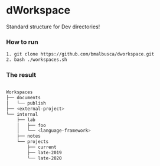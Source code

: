# dWorkspace

Standard structure for Dev directories!


### How to run

```bash
1. git clone https://github.com/bmalbusca/dworkspace.git
2. bash ./workspaces.sh

```

### The result
```bash

Workspaces
├── documents
│   └── publish
├── <external-project>
└── internal
    ├── lab
    │   ├── foo
    │   └── <language-framework>
    ├── notes
    └── projects
        ├── current
        ├── late-2019
        └── late-2020



```
